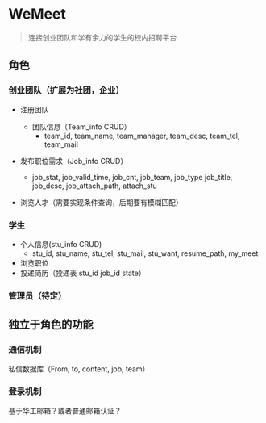 # WeMeet

> 连接创业团队和学有余力的学生的校内招聘平台

## 角色
### 创业团队（扩展为社团，企业）
- 注册团队
  - 团队信息（Team_info CRUD）
    - team_id, team_name, team_manager, team_desc, team_tel, team_mail
- 发布职位需求（Job_info CRUD）
  - job_stat, job_valid_time, job_cnt, job_team, job_type
    job_title, job_desc, job_attach_path, attach_stu

- 浏览人才（需要实现条件查询，后期要有模糊匹配）

### 学生
 - 个人信息(stu_info CRUD)
   - stu_id, stu_name, stu_tel, stu_mail, stu_want, resume_path, my_meet
 - 浏览职位
 - 投递简历（投递表 stu_id job_id state）

### 管理员（待定）

## 独立于角色的功能
### 通信机制
私信数据库（From, to, content, job, team）

### 登录机制
基于华工邮箱？或者普通邮箱认证？

